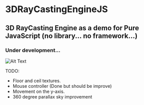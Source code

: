 # 3DRayCastingEngineJS
## 3D RayCasting Engine as a demo for Pure JavaScript (no library... no framework...)
### Under development...

![Alt Text](https://media.giphy.com/media/CW52t2we97nXngkApf/giphy.gif)


TODO:
- Floor and ceil textures.
- Mouse controller (Done but should be improve)
- Movement on the y-axis.
- 360 degree parallax sky improvement
